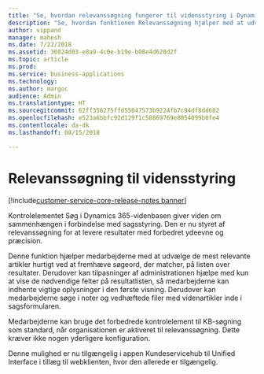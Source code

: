 ```yaml
---
title: "Se, hvordan relevanssøgning fungerer til vidensstyring i Dynamics 365 for Customer Service"
description: "Se, hvordan funktionen Relevanssøgning hjælper med at udvælge de mest relevante artikler hurtigt ved at fremhæve søgeord, der matcher, i Customer Service"
author: vippand
manager: mahesh
ms.date: 7/22/2018
ms.assetid: 30824d83-e8a9-4c0e-b19e-b08e4d628d2f
ms.topic: article
ms.prod: 
ms.service: business-applications
ms.technology: 
ms.author: margoc
audience: Admin
ms.translationtype: HT
ms.sourcegitcommit: 62ff356275ffd55047573b9224fb7c94df8dd602
ms.openlocfilehash: e523a6bbfc92d129f1c58869769e8054099b0fe4
ms.contentlocale: da-dk
ms.lasthandoff: 08/15/2018

---
```

#  <a name="relevance-search-for-knowledge-management"></a>Relevanssøgning til vidensstyring 

[!include[customer-service-core-release-notes banner](../../includes/customer-service-core-release-notes.md)]




Kontrolelementet Søg i Dynamics 365-videnbasen giver viden om sammenhængen i forbindelse med sagsstyring. Den er nu styret af relevanssøgning for at levere resultater med forbedret ydeevne og præcision. 

Denne funktion hjælper medarbejderne med at udvælge de mest relevante artikler hurtigt ved at fremhæve søgeord, der matcher, på listen over resultater. Derudover kan tilpasninger af administrationen hjælpe med kun at vise de nødvendige felter på resultatlisten, så medarbejderne kan indhente vigtige oplysninger i den første visning. Derudover kan medarbejderne søge i noter og vedhæftede filer med videnartikler inde i sagsformularen. 

Medarbejderne kan bruge det forbedrede kontrolelement til KB-søgning som standard, når organisationen er aktiveret til relevanssøgning. Dette kræver ikke nogen yderligere konfiguration.

Denne mulighed er nu tilgængelig i appen Kundeservicehub til Unified Interface i tillæg til webklienten, hvor den allerede er tilgængelig.
 

